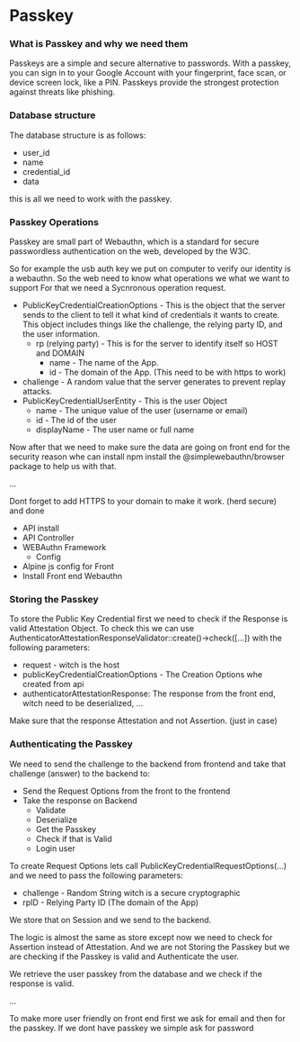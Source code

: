 # Passkey

### What is Passkey and why we need them

Passkeys are a simple and secure alternative to passwords. With a passkey, you can sign in to your Google Account with
your fingerprint, face scan, or device screen lock, like a PIN. Passkeys provide the strongest protection against
threats like phishing.

### Database structure

The database structure is as follows:

- user_id
- name
- credential_id
- data

this is all we need to work with the passkey.

### Passkey Operations

Passkey are small part of Webauthn, which is a standard for secure passwordless authentication on the web, developed by
the W3C.

So for example the usb auth key we put on computer to verify our identity is a webauthn. So the web need to know what
operations we what we want to support
For that we need a Sycnronous operation request.

- PublicKeyCredentialCreationOptions - This is the object that the server sends to the client to tell it what kind of
  credentials it wants to create. This object includes things like the challenge, the relying party ID, and the user
  information.
    - rp (relying party) - This is for the server to identify itself so HOST and DOMAIN
        - name - The name of the App.
        - id - The domain of the App. (This need to be with https to work)
- challenge - A random value that the server generates to prevent replay attacks.
- PublicKeyCredentialUserEntity - This is the user Object
    - name - The unique value of the user (username or email)
    - id - The id of the user
    - displayName - The user name or full name

Now after that we need to make sure the data are going on front end for the security reason whe can install npm install
the @simplewebauthn/browser package to help us with that.

...

Dont forget to add HTTPS to your domain to make it work. (herd secure) and done

- API install
- API Controller
- WEBAuthn Framework
    - Config
- Alpine js config for Front
- Install Front end Webauthn

### Storing the Passkey

To store the Public Key Credential first we need to check if the Response is valid Attestation Object. To check this we
can use AuthenticatorAttestationResponseValidator::create()->check([...])
with the following parameters:

- request - witch is the host
- publicKeyCredentialCreationOptions - The Creation Options whe created from api
- authenticatorAttestationResponse: The response from the front end, witch need to be deserialized, ...

Make sure that the response Attestation and not Assertion. (just in case)

### Authenticating the Passkey

We need to send the challenge to the backend from frontend and take that challenge (answer) to the backend to:

- Send the Request Options from the front to the frontend
- Take the response on Backend
    - Validate
    - Deserialize
    - Get the Passkey
    - Check if that is Valid
    - Login user

To create Request Options lets call PublicKeyCredentialRequestOptions(...) and we need to pass the following parameters:

- challenge - Random String witch is a secure cryptographic
- rpID - Relying Party ID (The domain of the App)

We store that on Session and we send to the backend.

The logic is almost the same as store except now we need to check for Assertion instead of Attestation. And we are not
Storing the Passkey but we are checking if the Passkey is valid and Authenticate the user.

We retrieve the user passkey from the database and we check if the response is valid.

...

To make more user friendly on front end first we ask for email and then for the passkey. If we dont have passkey we
simple ask for password
